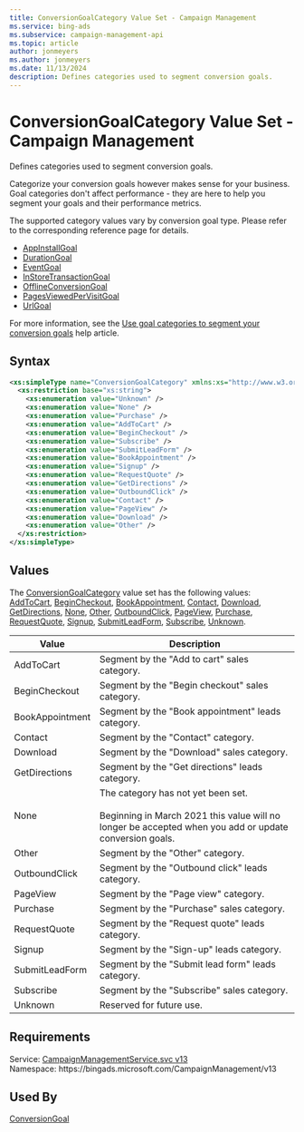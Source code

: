 ```yaml
---
title: ConversionGoalCategory Value Set - Campaign Management
ms.service: bing-ads
ms.subservice: campaign-management-api
ms.topic: article
author: jonmeyers
ms.author: jonmeyers
ms.date: 11/13/2024
description: Defines categories used to segment conversion goals.
---
```

# ConversionGoalCategory Value Set - Campaign Management
Defines categories used to segment conversion goals.

Categorize your conversion goals however makes sense for your business. Goal categories don't affect performance - they are here to help you segment your goals and their performance metrics. 

The supported category values vary by conversion goal type. Please refer to the corresponding reference page for details. 
- [AppInstallGoal](appinstallgoal.md#goalcategory)
- [DurationGoal](durationgoal.md#goalcategory)
- [EventGoal](eventgoal.md#goalcategory) 
- [InStoreTransactionGoal](instoretransactiongoal.md#goalcategory) 
- [OfflineConversionGoal](offlineconversiongoal.md#goalcategory) 
- [PagesViewedPerVisitGoal](pagesviewedpervisitgoal.md#goalcategory)
- [UrlGoal](urlgoal.md#goalcategory)

For more information, see the [Use goal categories to segment your conversion goals](https://help.ads.microsoft.com/#apex/3/en/56952/2-500) help article. 

## Syntax
```xml
<xs:simpleType name="ConversionGoalCategory" xmlns:xs="http://www.w3.org/2001/XMLSchema">
  <xs:restriction base="xs:string">
    <xs:enumeration value="Unknown" />
    <xs:enumeration value="None" />
    <xs:enumeration value="Purchase" />
    <xs:enumeration value="AddToCart" />
    <xs:enumeration value="BeginCheckout" />
    <xs:enumeration value="Subscribe" />
    <xs:enumeration value="SubmitLeadForm" />
    <xs:enumeration value="BookAppointment" />
    <xs:enumeration value="Signup" />
    <xs:enumeration value="RequestQuote" />
    <xs:enumeration value="GetDirections" />
    <xs:enumeration value="OutboundClick" />
    <xs:enumeration value="Contact" />
    <xs:enumeration value="PageView" />
    <xs:enumeration value="Download" />
    <xs:enumeration value="Other" />
  </xs:restriction>
</xs:simpleType>
```

## <a name="values"></a>Values

The [ConversionGoalCategory](conversiongoalcategory.md) value set has the following values: [AddToCart](#addtocart), [BeginCheckout](#begincheckout), [BookAppointment](#bookappointment), [Contact](#contact), [Download](#download), [GetDirections](#getdirections), [None](#none), [Other](#other), [OutboundClick](#outboundclick), [PageView](#pageview), [Purchase](#purchase), [RequestQuote](#requestquote), [Signup](#signup), [SubmitLeadForm](#submitleadform), [Subscribe](#subscribe), [Unknown](#unknown).

|Value|Description|
|-----------|---------------|
|<a name="addtocart"></a>AddToCart|Segment by the "Add to cart" sales category.|
|<a name="begincheckout"></a>BeginCheckout|Segment by the "Begin checkout" sales category.|
|<a name="bookappointment"></a>BookAppointment|Segment by the "Book appointment" leads category.|
|<a name="contact"></a>Contact|Segment by the "Contact" category.|
|<a name="download"></a>Download|Segment by the "Download" sales category.|
|<a name="getdirections"></a>GetDirections|Segment by the "Get directions" leads category.|
|<a name="none"></a>None|The category has not yet been set.<br/><br/>Beginning in March 2021 this value will no longer be accepted when you add or update conversion goals.|
|<a name="other"></a>Other|Segment by the "Other" category.|
|<a name="outboundclick"></a>OutboundClick|Segment by the "Outbound click" leads category.|
|<a name="pageview"></a>PageView|Segment by the "Page view" category.|
|<a name="purchase"></a>Purchase|Segment by the "Purchase" sales category.|
|<a name="requestquote"></a>RequestQuote|Segment by the "Request quote" leads category.|
|<a name="signup"></a>Signup|Segment by the "Sign-up" leads category.|
|<a name="submitleadform"></a>SubmitLeadForm|Segment by the "Submit lead form" leads category.|
|<a name="subscribe"></a>Subscribe|Segment by the "Subscribe" sales category.|
|<a name="unknown"></a>Unknown|Reserved for future use.|

## Requirements
Service: [CampaignManagementService.svc v13](https://campaign.api.bingads.microsoft.com/Api/Advertiser/CampaignManagement/v13/CampaignManagementService.svc)  
Namespace: https\://bingads.microsoft.com/CampaignManagement/v13  

## Used By
[ConversionGoal](conversiongoal.md)  
